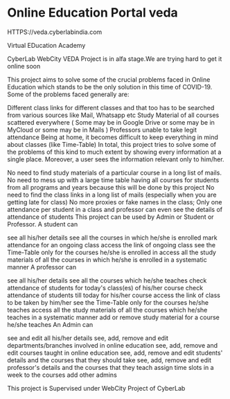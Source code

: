 # Online Education Portal veda
HTTPS://veda.cyberlabindia.com

Virtual EDucation Academy

CyberLab WebCity VEDA Project is in alfa stage.We are trying hard to get it online soon

This project aims to solve some of the crucial problems faced in Online Education which stands to be the only solution in this time of COVID-19. Some of the problems faced generally are:

Different class links for different classes and that too has to be searched from various sources like Mail, Whatsapp etc
Study Material of all courses scattered everywhere ( Some may be in Google Drive or some may be in MyCloud or some may be in Mails )
Professors unable to take legit attendance
Being at home, it becomes difficult to keep everything in mind about classes (like Time-Table)
In total, this project tries to solve some of the problems of this kind to much extent by showing every information at a single place. Moreover, a user sees the information relevant only to him/her.

No need to find study materials of a particular course in a long list of mails.
No need to mess up with a large time table having all courses for students from all programs and years because this will be done by this project
No need to find the class links in a long list of mails (especially when you are getting late for class)
No more proxies or fake names in the class; Only one attendance per student in a class and professor can even see the details of attendance of students
This project can be used by Admin or Student or Professor. A student can

see all his/her details
see all the courses in which he/she is enrolled
mark attendance for an ongoing class
access the link of ongoing class
see the Time-Table only for the courses he/she is enrolled in
access all the study materials of all the courses in which he/she is enrolled in a systematic manner
A professor can

see all his/her details
see all the courses which he/she teaches
check attendance of students for today's class(es) of his/her course
check attendance of students till today for his/her course
access the link of class to be taken by him/her
see the Time-Table only for the courses he/she teaches
access all the study materials of all the courses which he/she teaches in a systematic manner
add or remove study material for a course he/she teaches
An Admin can

see and edit all his/her details
see, add, remove and edit departments/branches involved in online education
see, add, remove and edit courses taught in online education
see, add, remove and edit students' details and the courses that they should take
see, add, remove and edit professor's details and the courses that they teach
assign time slots in a week to the courses
add other admins


This project is Supervised under WebCity Project of CyberLab

